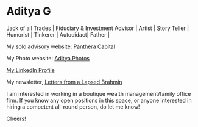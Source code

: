 # Aditya G

Jack of all Trades | Fiduciary & Investment Advisor | Artist | Story Teller | Humorist | Tinkerer | Autodidact| Father |

My solo advisory website: [Panthera Capital](https://www.pantheracapital.in)

My Photo website: [Aditya.Photos](https://adityag.netlify.app)

[My LinkedIn Profile](https://www.linkedin.com/in/aditya-g-946700b9/)

My newsletter, [Letters from a Lapsed Brahmin](https://buttondown.email/adityag)


I am interested in working in a boutique wealth management/family office firm. If you know any open positions in this space, or anyone interested in hiring a competent all-round person, do let me know!

Cheers!
